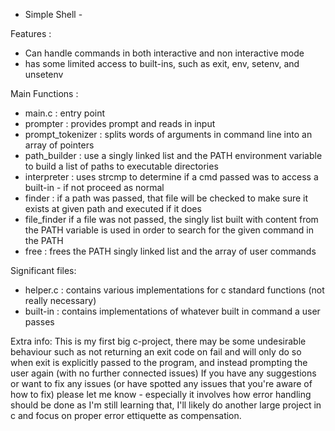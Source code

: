 - Simple Shell -

Features :

- Can handle commands in both interactive and non interactive mode
- has some limited access to built-ins, such as exit, env, setenv, and unsetenv

Main Functions : 

- main.c : entry point
- prompter : provides prompt and reads in input
- prompt_tokenizer : splits words of arguments in command line into an array of pointers
- path_builder : use a singly linked list and the PATH environment variable to build a list of paths to executable directories
- interpreter : uses strcmp to determine if a cmd passed was to access a built-in - if not proceed as normal
- finder : if a path was passed, that file will be checked to make sure it exists at given path and executed if it does
- file_finder if a file was not passed, the singly list built with content from the PATH variable is used in order to search for the given command in the PATH
-  free : frees the PATH singly linked list and the array of user commands

Significant files:
- helper.c : contains various implementations for c standard functions (not really necessary)
- built-in : contains implementations of whatever built in command a user passes

Extra info:
This is my first big c-project, there may be some undesirable behaviour such as not returning an exit code on fail and will only do so when exit is explicitly passed to the program, and instead prompting the user again (with no further connected issues)
If you have any suggestions or want to fix any issues (or have spotted any issues that you're aware of how to fix) please let me know - especially it involves how error handling should be done as I'm still learning that,
I'll likely do another large project in c and focus on proper error ettiquette as compensation.
